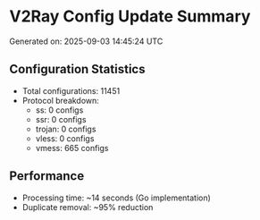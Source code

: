 # V2Ray Config Update Summary
Generated on: 2025-09-03 14:45:24 UTC

## Configuration Statistics
- Total configurations: 11451
- Protocol breakdown:
  - ss: 0 configs
  - ssr: 0 configs
  - trojan: 0 configs
  - vless: 0 configs
  - vmess: 665 configs

## Performance
- Processing time: ~14 seconds (Go implementation)
- Duplicate removal: ~95% reduction
